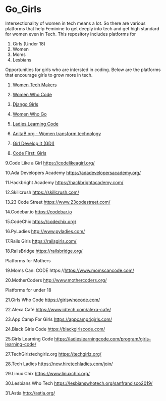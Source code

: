 # Go_Girls
Intersectionality of women in tech means a lot. So there are various platforms that help Feminine to get deeply into tech and get high standard for women even in Tech. This repository includes platforms for
1. Girls (Under 18)
2. Women
3. Moms
4. Lesbians

Opportunities for girls who are intersted in coding.
Below are the platforms that encourage girls to grow more in tech.

1. [Women Tech Makers](https://www.womentechmakers.com)

2. [Women Who Code](https://www.womenwhocode.com)

3. [Django Girls](https://djangogirls.org)

4. [Women Who Go](https://www.womenwhogo.org)

5. [Ladies Learning Code](https://ladieslearningcode.com)

6. [AnitaB.org - Women transform technology](https://anitab.org)

7. [Girl Develop It (GDI)](https://girldevelopit.com)

8. [Code First: Girls](https://www.codefirstgirls.org.uk)

9.Code Like a Girl
https://codelikeagirl.org/

10.Ada Developers Academy
https://adadevelopersacademy.org/

11.Hackbright Academy
https://hackbrightacademy.com/

12.Skillcrush
https://skillcrush.com/

13.23 Code Street
https://www.23codestreet.com/

14.Codebar.io
https://codebar.io

15.CodeChix
https://codechix.org/

16.PyLadies
http://www.pyladies.com/

17.Rails Girls
https://railsgirls.com/

18.RailsBridge
https://railsbridge.org/

Platforms for Mothers 

19.Moms Can: CODE
https://https://www.momscancode.com/

20.MotherCoders
http://www.mothercoders.org/

Platforms for under 18

21.Girls Who Code
https://girlswhocode.com/

22.Alexa Café
https://www.idtech.com/alexa-cafe/

23.App Camp For Girls
https://appcamp4girls.com/

24.Black Girls Code
https://blackgirlscode.com/

25.Girls Learning Code
https://ladieslearningcode.com/program/girls-learning-code/

27.TechGirlztechgirlz.org
https://techgirlz.org/

28.Tech Ladies
https://new.hiretechladies.com/join/

29.Linux Chix
https://www.linuxchix.org/

30.Lesbians Who Tech
https://lesbianswhotech.org/sanfrancisco2019/

31.Astia
http://astia.org/














